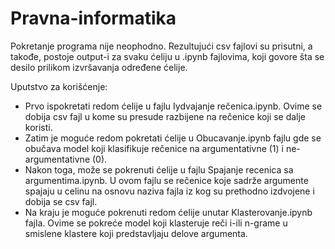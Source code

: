 # Pravna-informatika
Pokretanje programa nije neophodno. Rezultujući csv fajlovi su prisutni, a takođe, postoje output-i za svaku ćeliju u .ipynb fajlovima, koji govore šta se desilo prilikom izvršavanja određene ćelije.

Uputstvo za korišćenje:
 - Prvo ispokretati redom ćelije u fajlu Iydvajanje rečenica.ipynb. Ovime se dobija csv fajl u kome su presude razbijene na rečenice koji se dalje koristi.
 - Zatim je moguće redom pokretati ćelije u Obucavanje.ipynb fajlu gde se obučava model koji klasifikuje rečenice na argumentativne (1) i ne-argumentativne (0).
 - Nakon toga, može se pokrenuti ćelije u fajlu Spajanje recenica sa argumentima.ipynb. U ovom fajlu se rečenice koje sadrže argumente spajaju u celinu na osnovu naziva fajla iz kog su prethodno izdvojene i dobija se csv fajl.
 - Na kraju je moguće pokrenuti redom ćelije unutar Klasterovanje.ipynb fajla. Ovime se pokreće model koji klasteruje reči i-ili n-grame u smislene klastere koji predstavljaju delove argumenta.
